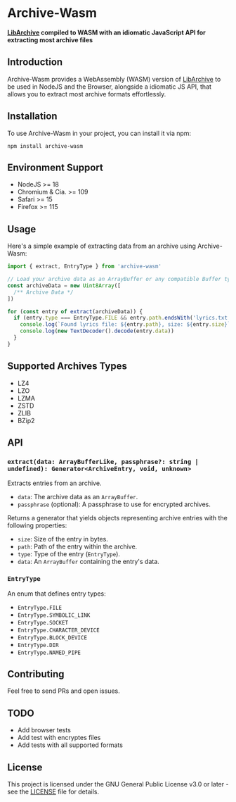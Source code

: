 # Archive-Wasm

**[LibArchive](https://github.com/libarchive/libarchive/tree/v3.7.2) compiled to WASM with an idiomatic JavaScript API for extracting most archive files**

## Introduction

Archive-Wasm provides a WebAssembly (WASM) version of [LibArchive](https://github.com/libarchive/libarchive/tree/v3.7.2) to be used in NodeJS and the Browser, alongside a idiomatic JS API, that allows you to extract most archive formats effortlessly.

## Installation

To use Archive-Wasm in your project, you can install it via npm:

`npm install archive-wasm`

## Environment Support

- NodeJS >= 18
- Chromium & Cia. >= 109
- Safari >= 15
- Firefox >= 115

## Usage

Here's a simple example of extracting data from an archive using Archive-Wasm:

```js
import { extract, EntryType } from 'archive-wasm'

// Load your archive data as an ArrayBuffer or any compatible Buffer type.
const archiveData = new Uint8Array([
  /** Archive Data */
])

for (const entry of extract(archiveData)) {
  if (entry.type === EntryType.FILE && entry.path.endsWith('lyrics.txt')) {
    console.log(`Found lyrics file: ${entry.path}, size: ${entry.size}`)
    console.log(new TextDecoder().decode(entry.data))
  }
}
```

## Supported Archives Types

- LZ4
- LZO
- LZMA
- ZSTD
- ZLIB
- BZip2

## API

### `extract(data: ArrayBufferLike, passphrase?: string | undefined): Generator<ArchiveEntry, void, unknown>`

Extracts entries from an archive.

- `data`: The archive data as an `ArrayBuffer`.
- `passphrase` (optional): A passphrase to use for encrypted archives.

Returns a generator that yields objects representing archive entries with the following properties:

- `size`: Size of the entry in bytes.
- `path`: Path of the entry within the archive.
- `type`: Type of the entry (`EntryType`).
- `data`: An `ArrayBuffer` containing the entry's data.

### `EntryType`

An enum that defines entry types:

- `EntryType.FILE`
- `EntryType.SYMBOLIC_LINK`
- `EntryType.SOCKET`
- `EntryType.CHARACTER_DEVICE`
- `EntryType.BLOCK_DEVICE`
- `EntryType.DIR`
- `EntryType.NAMED_PIPE`

## Contributing

Feel free to send PRs and open issues.

## TODO

- Add browser tests
- Add test with encryptes files
- Add tests with all supported formats

## License

This project is licensed under the GNU General Public License v3.0 or later - see the [LICENSE](LICENSE) file for details.
